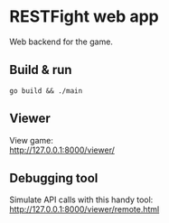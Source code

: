# RESTFight web app

Web backend for the game.

## Build & run

`go build && ./main`

## Viewer

View game:  
http://127.0.0.1:8000/viewer/

## Debugging tool

Simulate API calls with this handy tool: 
http://127.0.0.1:8000/viewer/remote.html

